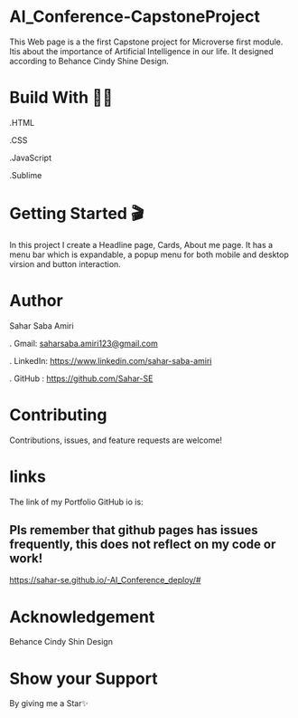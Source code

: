 # AI_Conference-CapstoneProject
  This Web page is a the first Capstone project for Microverse first module. Itis about the importance of Artificial Intelligence in our life. It designed according to Behance Cindy Shine Design.

# Build With 👩‍🔧
.HTML

.CSS

.JavaScript

.Sublime

# Getting Started 🎬
In this project I create a Headline page, Cards, About me page. It has a menu bar which is expandable, a popup menu for both mobile and desktop virsion and button interaction.

# Author
Sahar Saba Amiri

. Gmail: saharsaba.amiri123@gmail.com

. LinkedIn: https://www.linkedin.com/sahar-saba-amiri

. GitHub : https://github.com/Sahar-SE

# Contributing
Contributions, issues, and feature requests are welcome!

# links
The link of my Portfolio GitHub io is: 
## Pls remember that github pages has issues frequently, this does not reflect on my code or work!
https://sahar-se.github.io/-AI_Conference_deploy/#
 
 # Acknowledgement
 Behance Cindy Shin Design

# Show your Support
By giving me a Star✨

